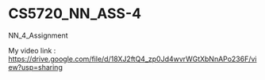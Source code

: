 # CS5720_NN_ASS-4

NN_4_Assignment

My video link : https://drive.google.com/file/d/18XJ2ftQ4_zp0Jd4wvrWGtXbNnAPo236F/view?usp=sharing
